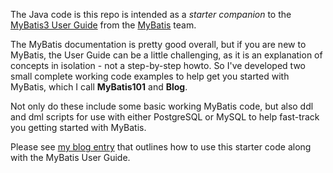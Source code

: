 The Java code is this repo is intended as a _starter companion_ to the [MyBatis3 User Guide](http://code.google.com/p/mybatis/downloads/list?can=3&q=%22mybatis-3%22+-migrations) from the [MyBatis](http://mybatis.org/) team.

The MyBatis documentation is pretty good overall, but if you are new to MyBatis, the User Guide can be a little challenging, as it is an explanation of concepts in isolation - not a step-by-step howto.  So I've developed two small complete working code examples to help get you started with MyBatis, which I call **MyBatis101** and **Blog**.

Not only do these include some basic working MyBatis code, but also ddl and dml scripts for use with either PostgreSQL or MySQL to help fast-track you getting started with MyBatis.

Please see [my blog entry](http://thornydev.blogspot.com/2012/03/mybatis-user-guide-companion.html) that outlines how to use this starter code along with the MyBatis User Guide.
